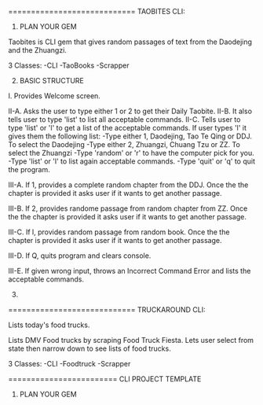 ============================
TAOBITES CLI:

1. PLAN YOUR GEM

Taobites is CLI gem that gives random passages of text from the Daodejing and the Zhuangzi. 

3 Classes:
-CLI
-TaoBooks
-Scrapper


2. BASIC STRUCTURE

I. Provides Welcome screen.

II-A. Asks the user to type either 1 or 2 to get their Daily Taobite.
II-B. It also tells user to type 'list' to list all acceptable commands. 
II-C. Tells user to type 'list' or 'l' to get a list of the acceptable commands. If user types 'l' it gives them the following list:
   -Type either 1, Daodejing, Tao Te Qing or  DDJ. To select the Daodejing
   -Type either 2, Zhuangzi, Chuang Tzu or ZZ. To select the Zhuangzi 
   -Type 'random' or 'r' to have the computer pick for you.
   -Type 'list' or 'l' to list again acceptable commands.
   -Type 'quit' or 'q' to quit the program.

III-A. If 1, provides a complete random chapter from the DDJ. Once the the chapter is provided it asks user if it wants to get another passage.

III-B. If 2, provides randome passage from random chapter from ZZ. Once the the chapter is provided it asks user if it wants to get another passage.

III-C. If l, provides random passage from random book. Once the the chapter is provided it asks user if it wants to get another passage.

III-D. If Q, quits program and clears console.

III-E. If given wrong input, throws an Incorrect Command Error and lists the acceptable commands. 


3. 



============================
TRUCKAROUND CLI:

Lists today's food trucks.

Lists DMV Food trucks by scraping Food Truck Fiesta. Lets user select from state then narrow down to see lists of food trucks. 

3 Classes:
-CLI
-Foodtruck
-Scrapper


========================
CLI PROJECT TEMPLATE
1. PLAN YOUR GEM